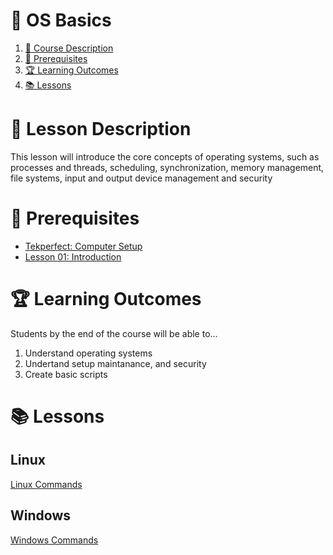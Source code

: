 # **💾 OS Basics**

1. [📝 Course Description](#📝-course-description)
2. [🎯 Prerequisites](#🎯-prerequisites)
3. [🏆 Learning Outcomes](#🏆-learning-outcomes)
4. [📚 Lessons](#📚-lessons)


# 📝 Lesson Description

This lesson will introduce the core concepts of operating systems, such as processes and threads, scheduling, synchronization, memory management, file systems, input and output device management and security

# 🎯 Prerequisites

* [Tekperfect: Computer Setup](/lessons/computer-setup.md)
* [Lesson 01: Introduction](/courses/01-Introduction/home.md)

# 🏆 Learning Outcomes

Students by the end of the course will be able to...

1. Understand operating systems
1. Undertand setup maintanance, and security
1. Create basic scripts

# 📚 Lessons

## Linux

[Linux Commands](/courses/02-Os_Basics/lessons/linux-commands.md)

## Windows

[Windows Commands](/courses/02-Os_Basics/lessons/windows-commands.md)


